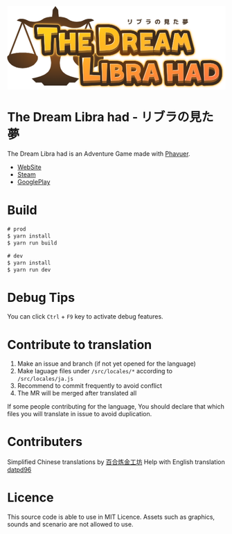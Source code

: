 
![Logo](public/img/sprites/logo_en.png)

# The Dream Libra had - リブラの見た夢

The Dream Libra had is an Adventure Game made with [Phavuer](https://github.com/laineus/phavuer).

- [WebSite](https://libra.laineus.com/)
- [Steam](https://store.steampowered.com/app/1625720/)
- [GooglePlay](https://play.google.com/store/apps/details?id=com.laineus.libra)

# Build

```
# prod
$ yarn install
$ yarn run build
```

```
# dev
$ yarn install
$ yarn run dev
```

# Debug Tips

You can click `Ctrl` + `F9` key to activate debug features.

# Contribute to translation

1. Make an issue and branch (if not yet opened for the language)
2. Make laguage files under `/src/locales/*` according to `/src/locales/ja.js`
3. Recommend to commit frequently to avoid conflict
4. The MR will be merged after translated all

If some people contributing for the language,
You should declare that which files you will translate in issue to avoid duplication.

# Contributers

Simplified Chinese translations by [百合炼金工坊](https://yuriatelier.lofter.com/)
Help with English translation [datpd96](https://github.com/datpd96) 

# Licence

This source code is able to use in MIT Licence.
Assets such as graphics, sounds and scenario are not allowed to use.
